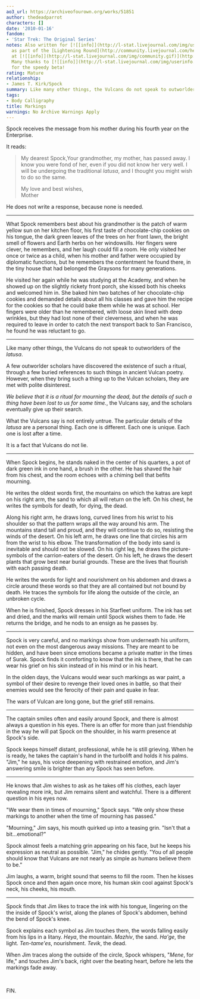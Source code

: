 ```yaml
---
ao3_url: https://archiveofourown.org/works/51851
author: thedeadparrot
characters: []
date: '2010-01-16'
fandom:
- 'Star Trek: The Original Series'
notes: Also written for [![[info]](http://l-stat.livejournal.com/img/userinfo.gif)](http://heeroluva.livejournal.com/profile)[**heeroluva**](http://heeroluva.livejournal.com/)
  as part of the [Lightening Round](http://community.livejournal.com/help_haiti/2706.html)
  at [![[info]](http://l-stat.livejournal.com/img/community.gif)](http://community.livejournal.com/help_haiti/profile)[**help\_haiti**](http://community.livejournal.com/help_haiti/).
  Many thanks to [![[info]](http://l-stat.livejournal.com/img/userinfo.gif)](http://queenzulu.livejournal.com/profile)[**queenzulu**](http://queenzulu.livejournal.com/)
  for the speedy beta!
rating: Mature
relationship:
- James T. Kirk/Spock
summary: Like many other things, the Vulcans do not speak to outworlders of the *latusa*.
tags:
- Body Calligraphy
title: Markings
warnings: No Archive Warnings Apply
---
```


Spock receives the message from his mother during his fourth year on the Enterprise.

It reads:


> My dearest Spock,Your grandmother, my mother, has passed away. I know you were fond of her, even if you did not know her very well. I will be undergoing the traditional *latusa*, and I thought you might wish to do so the same.
> 
> My love and best wishes,  
> Mother
> 
> 

He does not write a response, because none is needed.



---

What Spock remembers best about his grandmother is the patch of warm yellow sun on her kitchen floor, his first taste of chocolate-chip cookies on his tongue, the dark green leaves of the trees on her front lawn, the bright smell of flowers and Earth herbs on her windowsills. Her fingers were clever, he remembers, and her laugh could fill a room. He only visited her once or twice as a child, when his mother and father were occupied by diplomatic functions, but he remembers the contentment he found there, in the tiny house that had belonged the Graysons for many generations.

He visited her again while he was studying at the Academy, and when he showed up on the slightly rickety front porch, she kissed both his cheeks and welcomed him in. She baked him two batches of her chocolate-chip cookies and demanded details about all his classes and gave him the recipe for the cookies so that he could bake them while he was at school. Her fingers were older than he remembered, with loose skin lined with deep wrinkles, but they had lost none of their cleverness, and when he was required to leave in order to catch the next transport back to San Francisco, he found he was reluctant to go.



---

Like many other things, the Vulcans do not speak to outworlders of the *latusa*.

A few outworlder scholars have discovered the existence of such a ritual, through a few buried references to such things in ancient Vulcan poetry. However, when they bring such a thing up to the Vulcan scholars, they are met with polite disinterest.

*We believe that it is a ritual for mourning the dead, but the details of such a thing have been lost to us for some time.*, the Vulcans say, and the scholars eventually give up their search.

What the Vulcans say is not entirely untrue. The particular details of the *latusa* are a personal thing. Each one is different. Each one is unique. Each one is lost after a time.

It is a fact that Vulcans do not lie.



---

When Spock begins, he stands naked in the center of his quarters, a pot of dark green ink in one hand, a brush in the other. He has shaved the hair from his chest, and the room echoes with a chiming bell that befits mourning.

He writes the oldest words first, the mountains on which the katras are kept on his right arm, the sand to which all will return on the left. On his chest, he writes the symbols for death, for dying, the dead.

Along his right arm, he draws long, curved lines from his wrist to his shoulder so that the pattern wraps all the way around his arm. The mountains stand tall and proud, and they will continue to do so, resisting the winds of the desert. On his left arm, he draws one line that circles his arm from the wrist to his elbow. The transformation of the body into sand is inevitable and should not be slowed. On his right leg, he draws the picture-symbols of the carrion-eaters of the desert. On his left, he draws the desert plants that grow best near burial grounds. These are the lives that flourish with each passing death.

He writes the words for light and nourishment on his abdomen and draws a circle around these words so that they are all contained but not bound by death. He traces the symbols for life along the outside of the circle, an unbroken cycle.

When he is finished, Spock dresses in his Starfleet uniform. The ink has set and dried, and the marks will remain until Spock wishes them to fade. He returns the bridge, and he nods to an ensign as he passes by.



---

Spock is very careful, and no markings show from underneath his uniform, not even on the most dangerous away missions. They are meant to be hidden, and have been since emotions became a private matter in the times of Surak. Spock finds it comforting to know that the ink is there, that he can wear his grief on his skin instead of in his mind or in his heart.

In the olden days, the Vulcans would wear such markings as war paint, a symbol of their desire to revenge their loved ones in battle, so that their enemies would see the ferocity of their pain and quake in fear.

The wars of Vulcan are long gone, but the grief still remains.



---

The captain smiles often and easily around Spock, and there is almost always a question in his eyes. There is an offer for more than just friendship in the way he will pat Spock on the shoulder, in his warm presence at Spock's side.

Spock keeps himself distant, professional, while he is still grieving. When he is ready, he takes the captain's hand in the turbolift and holds it his palms. "Jim," he says, his voice deepening with restrained emotion, and Jim's answering smile is brighter than any Spock has seen before.



---

He knows that Jim wishes to ask as he takes off his clothes, each layer revealing more ink, but Jim remains silent and watchful. There is a different question in his eyes now.

"We wear them in times of mourning," Spock says. "We only show these markings to another when the time of mourning has passed."

"Mourning," Jim says, his mouth quirked up into a teasing grin. "Isn't that a bit...emotional?"

Spock almost feels a matching grin appearing on his face, but he keeps his expression as neutral as possible. "Jim," he chides gently. "You of all people should know that Vulcans are not nearly as simple as humans believe them to be."

Jim laughs, a warm, bright sound that seems to fill the room. Then he kisses Spock once and then again once more, his human skin cool against Spock's neck, his cheeks, his mouth.



---

Spock finds that Jim likes to trace the ink with his tongue, lingering on the the inside of Spock's wrist, along the planes of Spock's abdomen, behind the bend of Spock's knee.

Spock explains each symbol as Jim touches them, the words falling easily from his lips in a litany. *Heya*, the mountain. *Mazhiv*, the sand. *Ha'ge*, the light. *Ten-tame'es*, nourishment. *Tevik*, the dead.

When Jim traces along the outside of the circle, Spock whispers, "*Mene*, for life," and touches Jim's back, right over the beating heart, before he lets the markings fade away.

 

FIN.